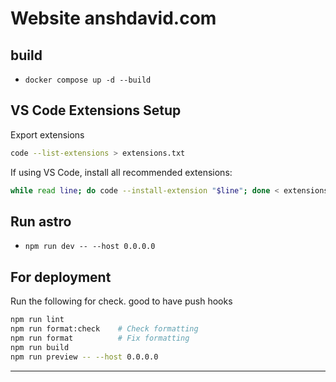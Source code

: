 # Website anshdavid.com

## build

- `docker compose up -d --build`

## VS Code Extensions Setup

Export extensions

```bash
code --list-extensions > extensions.txt
```

If using VS Code, install all recommended extensions:

```bash
while read line; do code --install-extension "$line"; done < extensions.txt
```

## Run astro

- `npm run dev -- --host 0.0.0.0`

## For deployment

Run the following for check. good to have push hooks

```bash
npm run lint
npm run format:check    # Check formatting
npm run format          # Fix formatting
npm run build
npm run preview -- --host 0.0.0.0
```

---
